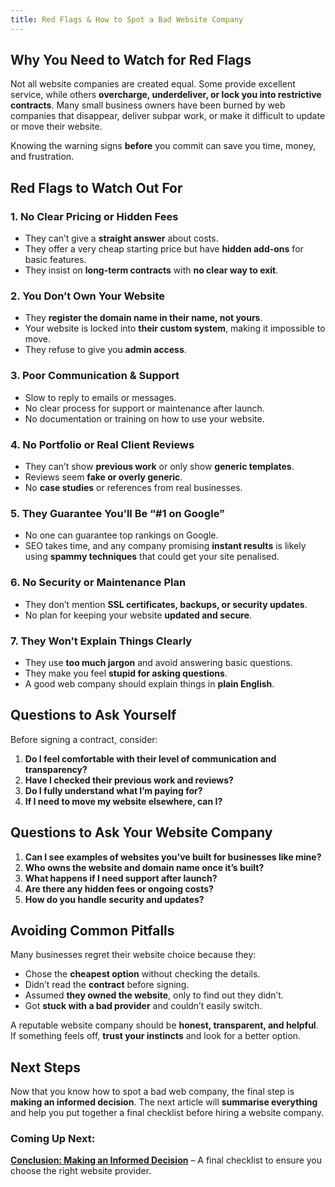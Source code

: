 ```yaml
---
title: Red Flags & How to Spot a Bad Website Company
---
```


## Why You Need to Watch for Red Flags

Not all website companies are created equal. Some provide excellent service,
while others **overcharge, underdeliver, or lock you into restrictive
contracts**. Many small business owners have been burned by web companies
that disappear, deliver subpar work, or make it difficult to update or move
their website.

Knowing the warning signs **before** you commit can save you time, money, and
frustration.

## Red Flags to Watch Out For

### **1. No Clear Pricing or Hidden Fees**

- They can’t give a **straight answer** about costs.
- They offer a very cheap starting price but have **hidden add-ons** for basic features.
- They insist on **long-term contracts** with **no clear way to exit**.

### **2. You Don’t Own Your Website**

- They **register the domain name in their name, not yours**.
- Your website is locked into **their custom system**, making it impossible to move.
- They refuse to give you **admin access**.

### **3. Poor Communication & Support**

- Slow to reply to emails or messages.
- No clear process for support or maintenance after launch.
- No documentation or training on how to use your website.

### **4. No Portfolio or Real Client Reviews**

- They can’t show **previous work** or only show **generic templates**.
- Reviews seem **fake or overly generic**.
- No **case studies** or references from real businesses.

### **5. They Guarantee You’ll Be “#1 on Google”**

- No one can guarantee top rankings on Google.
- SEO takes time, and any company promising **instant results** is likely using **spammy techniques** that could get your site penalised.

### **6. No Security or Maintenance Plan**

- They don’t mention **SSL certificates, backups, or security updates**.
- No plan for keeping your website **updated and secure**.

### **7. They Won’t Explain Things Clearly**

- They use **too much jargon** and avoid answering basic questions.
- They make you feel **stupid for asking questions**.
- A good web company should explain things in **plain English**.

## Questions to Ask Yourself

Before signing a contract, consider:

1. **Do I feel comfortable with their level of communication and transparency?**
2. **Have I checked their previous work and reviews?**
3. **Do I fully understand what I’m paying for?**
4. **If I need to move my website elsewhere, can I?**

## Questions to Ask Your Website Company

1. **Can I see examples of websites you’ve built for businesses like mine?**
2. **Who owns the website and domain name once it’s built?**
3. **What happens if I need support after launch?**
4. **Are there any hidden fees or ongoing costs?**
5. **How do you handle security and updates?**

## Avoiding Common Pitfalls

Many businesses regret their website choice because they:

- Chose the **cheapest option** without checking the details.
- Didn’t read the **contract** before signing.
- Assumed **they owned the website**, only to find out they didn’t.
- Got **stuck with a bad provider** and couldn’t easily switch.

A reputable website company should be **honest, transparent, and helpful**.
If something feels off, **trust your instincts** and look for a better option.

## Next Steps

Now that you know how to spot a bad web company, the final step is **making
an informed decision**. The next article will **summarise everything** and
help you put together a final checklist before hiring a website company.

### Coming Up Next:

**[Conclusion: Making an Informed Decision](../conclusion/)** – A final
checklist to ensure you choose the right website provider.
